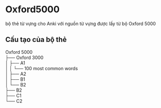 # Oxford5000
bộ thẻ từ vựng cho Anki với nguồn từ vựng được lấy từ bộ Oxford 5000

## Cấu tạo của bộ thẻ

Oxford 5000  
├── Oxford 3000  
│   ├── A1  
│   │   └── 100 most common words  
│   ├── A2  
│   ├── B1  
│   └── B2  
├── B2  
├── C1  
└── C2  
